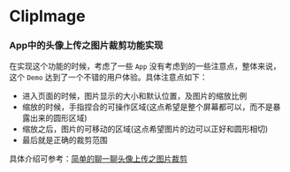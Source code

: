 # ClipImage

### App中的头像上传之图片裁剪功能实现

在实现这个功能的时候，考虑了一些 `App` 没有考虑到的一些注意点，整体来说，这个 `Demo` 达到了一个不错的用户体验。具体注意点如下：

- 进入页面的时候，图片显示的大小和默认位置，及图片的缩放比例
- 缩放的时候，手指捏合的可操作区域(这点希望是整个屏幕都可以，而不是暴露出来的圆形区域)
- 缩放之后，图片的可移动的区域(这点希望图片的边可以正好和圆形相切)
- 最后就是正确的裁剪范围

具体介绍可参考：[简单的聊一聊头像上传之图片裁剪](http://www.jianshu.com/p/91c27c854ece)
